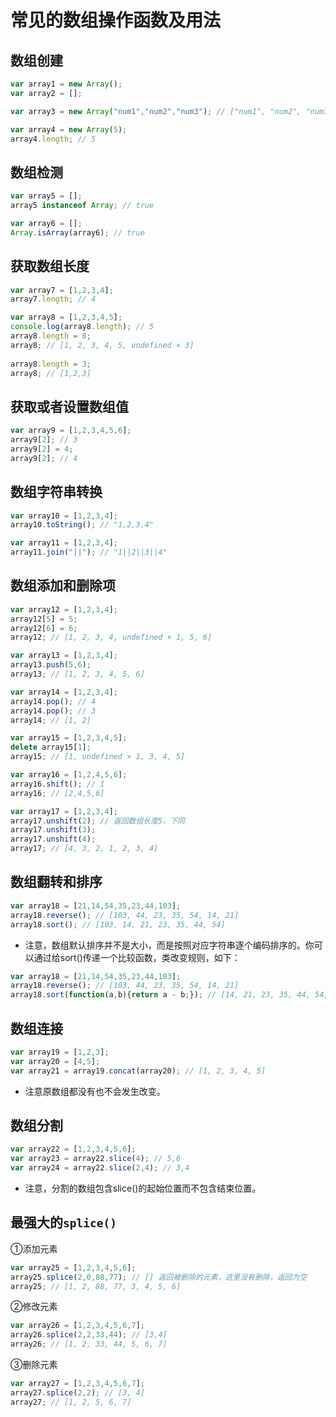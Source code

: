 # 常见的数组操作函数及用法

## 数组创建

```javascript
var array1 = new Array();
var array2 = [];

var array3 = new Array("num1","num2","num3"); // ["num1", "num2", "num3"]

var array4 = new Array(5);
array4.length; // 5
```

## 数组检测

```javascript
var array5 = [];
array5 instanceof Array; // true

var array6 = [];
Array.isArray(array6); // true
```

## 获取数组长度

```javascript
var array7 = [1,2,3,4];
array7.length; // 4

var array8 = [1,2,3,4,5];
console.log(array8.length); // 5
array8.length = 8;
array8; // [1, 2, 3, 4, 5, undefined × 3]
 
array8.length = 3;
array8; // [1,2,3]
```

## 获取或者设置数组值

```javascript
var array9 = [1,2,3,4,5,6];
array9[2]; // 3
array9[2] = 4;
array9[2]; // 4
```

## 数组字符串转换

```javascript
var array10 = [1,2,3,4];
array10.toString(); // "1,2,3,4"

var array11 = [1,2,3,4];
array11.join("||"); // "1||2||3||4"
```

## 数组添加和删除项

```javascript
var array12 = [1,2,3,4];
array12[5] = 5;
array12[6] = 6;
array12; // [1, 2, 3, 4, undefined × 1, 5, 6]

var array13 = [1,2,3,4];
array13.push(5,6);
array13; // [1, 2, 3, 4, 5, 6]

var array14 = [1,2,3,4];
array14.pop(); // 4
array14.pop(); // 3
array14; // [1, 2]

var array15 = [1,2,3,4,5];
delete array15[1];
array15; // [1, undefined × 1, 3, 4, 5]

var array16 = [1,2,4,5,6];
array16.shift(); // 1
array16; // [2,4,5,6]

var array17 = [1,2,3,4];
array17.unshift(2); // 返回数组长度5，下同
array17.unshift(3);
array17.unshift(4);
array17; // [4, 3, 2, 1, 2, 3, 4]
```

## 数组翻转和排序

```javascript
var array18 = [21,14,54,35,23,44,103];
array18.reverse(); // [103, 44, 23, 35, 54, 14, 21]
array18.sort(); // [103, 14, 21, 23, 35, 44, 54]
```

* 注意，数组默认排序并不是大小，而是按照对应字符串逐个编码排序的。你可以通过给sort()传递一个比较函数，类改变规则，如下：

```javascript
var array18 = [21,14,54,35,23,44,103];
array18.reverse(); // [103, 44, 23, 35, 54, 14, 21]
array18.sort(function(a,b){return a - b;}); // [14, 21, 23, 35, 44, 54, 103]
```

## 数组连接

```javascript
var array19 = [1,2,3];
var array20 = [4,5];
var array21 = array19.concat(array20); // [1, 2, 3, 4, 5]
```

* 注意原数组都没有也不会发生改变。

## 数组分割

```javascript
var array22 = [1,2,3,4,5,6];
var array23 = array22.slice(4); // 5,6
var array24 = array22.slice(2,4); // 3,4
```

* 注意，分割的数组包含slice()的起始位置而不包含结束位置。

## 最强大的`splice()`

①添加元素

```javascript
var array25 = [1,2,3,4,5,6];
array25.splice(2,0,88,77); // [] 返回被删除的元素，这里没有删除，返回为空
array25; // [1, 2, 88, 77, 3, 4, 5, 6]
```

②修改元素

```javascript
var array26 = [1,2,3,4,5,6,7];
array26.splice(2,2,33,44); // [3,4]
array26; // [1, 2, 33, 44, 5, 6, 7]
```

③删除元素

```javascript
var array27 = [1,2,3,4,5,6,7];
array27.splice(2,2); // [3, 4]
array27; // [1, 2, 5, 6, 7]
```
